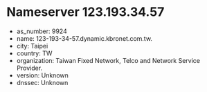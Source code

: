 # Nameserver 123.193.34.57

* as_number: 9924
* name: 123-193-34-57.dynamic.kbronet.com.tw.
* city: Taipei
* country: TW
* organization: Taiwan Fixed Network, Telco and Network Service Provider.
* version: Unknown
* dnssec: Unknown
